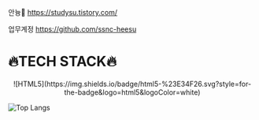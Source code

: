 안늉🐣
https://studysu.tistory.com/

업무계정
https://github.com/ssnc-heesu

<h1>🔥TECH STACK🔥</h1>
<div align="center">
  ![HTML5](https://img.shields.io/badge/html5-%23E34F26.svg?style=for-the-badge&logo=html5&logoColor=white)
</div>

![Top Langs](https://github-readme-stats.vercel.app/api/top-langs/?username=kim-heesu&layout=compact&hide=csharp)
